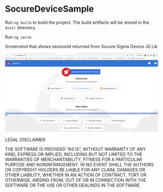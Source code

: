 # SocureDeviceSample

Run `ng build` to build the project. The build artifacts will be stored in the `dist/` directory.

Run `ng serve`

Screenshot that shows sessionId returned from Socure Sigma Device JS Lib

<img src="https://github.com/buraksocure/SocureSigmaDeviceJSLibAngularSample/blob/5d497292892743fde6b9759a1687b760549a3c77/sample.png"/>

LEGAL DISCLAIMER

THE SOFTWARE IS PROVIDED “AS IS”, WITHOUT WARRANTY OF ANY KIND, EXPRESS OR IMPLIED, INCLUDING BUT NOT LIMITED TO THE WARRANTIES OF MERCHANTABILITY, FITNESS FOR A PARTICULAR PURPOSE AND NONINFRINGEMENT. IN NO EVENT SHALL THE AUTHORS OR COPYRIGHT HOLDERS BE LIABLE FOR ANY CLAIM, DAMAGES OR OTHER LIABILITY, WHETHER IN AN ACTION OF CONTRACT, TORT OR OTHERWISE, ARISING FROM, OUT OF OR IN CONNECTION WITH THE SOFTWARE OR THE USE OR OTHER DEALINGS IN THE SOFTWARE.
